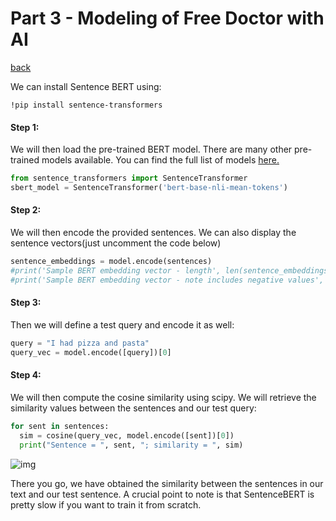 # Part 3 - Modeling of Free Doctor with AI

[back](../README.md)

We can install Sentence BERT using:

```
!pip install sentence-transformers
```

#### Step 1:

We will then load the pre-trained BERT model. There are many other pre-trained models available. You can find the full list of models [here.](https://github.com/UKPLab/sentence-transformers/blob/master/docs/pretrained-models/sts-models.md)

```python
from sentence_transformers import SentenceTransformer
sbert_model = SentenceTransformer('bert-base-nli-mean-tokens')
```

#### Step 2:

We will then encode the provided sentences. We can also display the sentence vectors(just uncomment the code below)

```python
sentence_embeddings = model.encode(sentences)
#print('Sample BERT embedding vector - length', len(sentence_embeddings[0]))
#print('Sample BERT embedding vector - note includes negative values', sentence_embeddings[0])
```

####  

#### Step 3:

Then we will define a test query and encode it as well:

```python
query = "I had pizza and pasta"
query_vec = model.encode([query])[0]
```

#### Step 4:

We will then compute the cosine similarity using scipy. We will retrieve the similarity values between the sentences and our test query:

```python
for sent in sentences:
  sim = cosine(query_vec, model.encode([sent])[0])
  print("Sentence = ", sent, "; similarity = ", sim)
```

![img](assets/images/posts/README/sbert_sim.png)

There you go, we have obtained the similarity between the sentences in our text and our test sentence. A crucial point to note is that SentenceBERT is pretty slow if you want to train it from scratch.